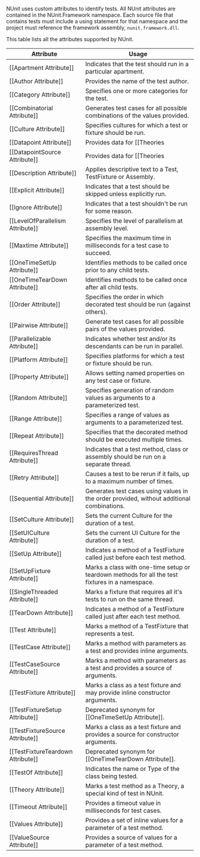 NUnit uses custom attributes to identify tests. All NUnit attributes are contained in the NUnit.Framework namespace. Each source file that contains tests must include a using statement for that namespace and the project must reference the framework assembly, `nunit.framework.dll`.

This table lists all the attributes supported by NUnit. 

|   Attribute                       |    Usage    |
|-----------------------------------|-------------|
| [[Apartment Attribute]]           | Indicates that the test should run in a particular apartment. |
| [[Author Attribute]]              | Provides the name of the test author. |
| [[Category Attribute]]            | Specifies one or more categories for the test. |
| [[Combinatorial Attribute]]       | Generates test cases for all possible combinations of the values provided. |
| [[Culture Attribute]]             | Specifies cultures for which a test or fixture should be run. |
| [[Datapoint Attribute]]           | Provides data for [[Theories|Theory-Attribute]]. |
| [[DatapointSource Attribute]]     | Provides data for [[Theories|Theory-Attribute]]. |
| [[Description Attribute]]         | Applies descriptive text to a Test, TestFixture or Assembly. |
| [[Explicit Attribute]]            | Indicates that a test should be skipped unless explicitly run. |
| [[Ignore Attribute]]              | Indicates that a test shouldn't be run for some reason. |
| [[LevelOfParallelism Attribute]]  | Specifies the level of parallelism at assembly level. |
| [[Maxtime Attribute]]             | Specifies the maximum time in milliseconds for a test case to succeed. |
| [[OneTimeSetUp Attribute]]        | Identifies methods to be called once prior to any child tests. |
| [[OneTimeTearDown Attribute]]     | Identifies methods to be called once after all child tests. |
| [[Order Attribute]]               | Specifies the order in which decorated test should be run (against others). |
| [[Pairwise Attribute]]            | Generate test cases for all possible pairs of the values provided. |
| [[Parallelizable Attribute]]      | Indicates whether test and/or its descendants can be run in parallel. |
| [[Platform Attribute]]            | Specifies platforms for which a test or fixture should be run. |
| [[Property Attribute]]            | Allows setting named properties on any test case or fixture. |
| [[Random Attribute]]              | Specifies generation of random values as arguments to a parameterized test. |
| [[Range Attribute]]               | Specifies a range of values as arguments to a parameterized test. |
| [[Repeat Attribute]]              | Specifies that the decorated method should be executed multiple times. |
| [[RequiresThread Attribute]]      | Indicates that a test method, class or assembly should be run on a separate thread. |
| [[Retry Attribute]]               | Causes a test to be rerun if it fails, up to a maximum number of times. |
| [[Sequential Attribute]]          | Generates test cases using values in the order provided, without additional combinations. |
| [[SetCulture Attribute]]          | Sets the current Culture for the duration of a test. |
| [[SetUICulture Attribute]]        | Sets the current UI Culture for the duration of a test. |
| [[SetUp Attribute]]               | Indicates a method of a TestFixture called just before each test method. |
| [[SetUpFixture Attribute]]        | Marks a class with one-time setup or teardown methods for all the test fixtures in a namespace. |
| [[SingleThreaded Attribute]]      | Marks a fixture that requires all it's tests to run on the same thread. |
| [[TearDown Attribute]]            | Indicates a method of a TestFixture called just after each test method. |
| [[Test Attribute]]                | Marks a method of a TestFixture that represents a test. |
| [[TestCase Attribute]]            | Marks a method with parameters as a test and provides inline arguments. |
| [[TestCaseSource Attribute]]      | Marks a method with parameters as a test and provides a source of arguments. |
| [[TestFixture Attribute]]         | Marks a class as a test fixture and may provide inline constructor arguments. |
| [[TestFixtureSetup Attribute]]    | Deprecated synonym for [[OneTimeSetUp Attribute]]. |
| [[TestFixtureSource Attribute]]   | Marks a class as a test fixture and provides a source for constructor arguments. |
| [[TestFixtureTeardown Attribute]] | Deprecated synonym for [[OneTimeTearDown Attribute]]. |
| [[TestOf Attribute]]              | Indicates the name or Type of the class being tested. |
| [[Theory Attribute]]              | Marks a test method as a Theory, a special kind of test in NUnit. |
| [[Timeout Attribute]]             | Provides a timeout value in milliseconds for test cases. |
| [[Values Attribute]]              | Provides a set of inline values for a parameter of a test method. |
| [[ValueSource Attribute]]         | Provides a source of values for a parameter of a test method. |